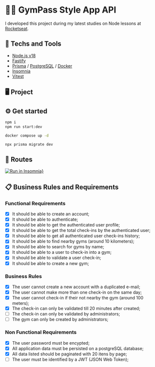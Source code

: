 # 🏋🏼 GymPass Style App API
I developed this project during my latest studies on Node lessons at [Rocketseat](https://www.rocketseat.com.br).

## 🚀 Techs and Tools
- [Node.js v18](https://nodejs.org/)
- [Fastify](https://fastify.dev)
- [Prisma](https://www.prisma.io) / [PostgreSQL](https://www.postgresql.org/)  / [Docker](https://www.docker.com/)
- [Insomnia](https://insomnia.rest/)
- [Vitest](https://vitest.dev/)

## 🖥️ Project
<!-- - Write about the project -->
<!-- - Testing: Unit tests, In-Memory Databases, in this project we ensure that all application works by running all tests over testing with routing -->
<!-- - Errors threatments -->

<!-- - Clean Architecture -->

<!-- - SOLID: boas prática de código -->
<!-- - S: Single Responsibility Principle: uma classe deve ter uma e apenas uma razão para mudar. -->
<!-- - O: Open-Closed Principle: objetos devem estar disponíveis para extensão, mas fechados para modificação. -->
<!-- - L: Liskov Substitution Principle: uma subclasse deve ser substituível por sua superclasse. -->
<!-- - I: Interface Segregation Principle): uma classe não deve ser obrigada a implementar métodos e interfaces que não serão utilizadas. -->
<!-- - D: Dependency Inversion Principle: dependa de abstrações e não de implementações. -->

<!-- Design Patterns: -->
<!-- - Repository Pattern: S,I e D do SOLID -->
<!-- - Factory Pattern: É o padrão de design mais usado no mundo OOP porque economiza muito tempo no futuro quando você precisa modificar uma das classes que você usou. -->

<!-- Metodologias de desenvolvimento: -->
<!-- - TDD: Test-Driven Development -->

<!-- JWT -->

## ⚙️ Get started
```zsh
npm i
npm run start:dev

docker compose up -d

npx prisma migrate dev
```

## 🔗 Routes
<!-- - Export and commit insomnia JSON, then, test it -->
[![Run in Insomnia}](https://insomnia.rest/images/run.svg)](https://insomnia.rest/run/?label=Ignite%20Node.js%3A%20GymPass%20API%0A&uri=https://raw.githubusercontent.com/rcrdk/gympass-api-nodejs-solid/main/insomnia.json)

## 📋 Business Rules and Requirements

### Functional Requirements

- [x] It should be able to create an account;
- [x] It should be able to authenticate;
- [x] It should be able to get the authenticated user profile;
- [x] It should be able to get the total check-ins by the authenticated user;
- [x] It should be able to get all authenticated user check-ins history;
- [x] It should be able to find nearby gyms (around 10 kilometers);
- [x] It should be able to search for gyms by name;
- [x] It should be able to a user to check-in into a gym;
- [x] It should be able to validate a user check-in;
- [x] It should be able to create a new gym;

### Business Rules

- [x] The user cannot create a new account with a duplicated e-mail;
- [x] The user cannot make more than one check-in on the same day;
- [x] The user cannot check-in if their not nearby the gym (around 100 meters);
- [x] The check-in can only be validated till 20 minutes after created;
- [ ] The check-in can only be validated by administrators;
- [ ] The gym can only be created by administrators;

### Non Functional Requirements

- [x] The user password must be encypted;
- [x] All application data must be persisted on a postgreSQL database;
- [x] All data listed should be paginated with 20 itens by page;
- [ ] The user must be identified by a JWT (JSON Web Token);